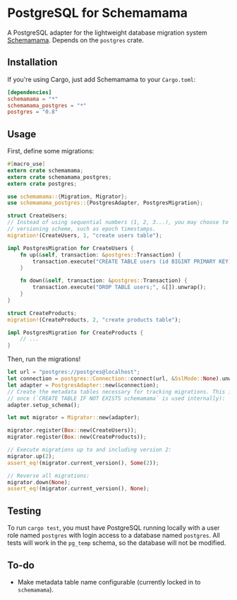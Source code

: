 # PostgreSQL for Schemamama

A PostgreSQL adapter for the lightweight database migration system
[Schemamama](https://github.com/SkylerLipthay/schemamama). Depends on the
`postgres` crate.

## Installation

If you're using Cargo, just add Schemamama to your `Cargo.toml`:

```toml
[dependencies]
schemamama = "*"
schemamama_postgres = "*"
postgres = "0.8"
```

## Usage

First, define some migrations:

```rust
#[macro_use]
extern crate schemamama;
extern crate schemamama_postgres;
extern crate postgres;

use schemamama::{Migration, Migrator};
use schemamama_postgres::{PostgresAdapter, PostgresMigration};

struct CreateUsers;
// Instead of using sequential numbers (1, 2, 3...), you may choose to use a collaborative
// versioning scheme, such as epoch timestamps.
migration!(CreateUsers, 1, "create users table");

impl PostgresMigration for CreateUsers {
    fn up(&self, transaction: &postgres::Transaction) {
        transaction.execute("CREATE TABLE users (id BIGINT PRIMARY KEY);", &[]).unwrap();
    }

    fn down(&self, transaction: &postgres::Transaction) {
        transaction.execute("DROP TABLE users;", &[]).unwrap();
    }
}

struct CreateProducts;
migration!(CreateProducts, 2, "create products table");

impl PostgresMigration for CreateProducts {
    // ...
}
```

Then, run the migrations!

```rust
let url = "postgres://postgres@localhost";
let connection = postgres::Connection::connect(url, &SslMode::None).unwrap();
let adapter = PostgresAdapter::new(&connection);
// Create the metadata tables necessary for tracking migrations. This is safe to call more than
// once (`CREATE TABLE IF NOT EXISTS schemamama` is used internally):
adapter.setup_schema();

let mut migrator = Migrator::new(adapter);

migrator.register(Box::new(CreateUsers));
migrator.register(Box::new(CreateProducts));

// Execute migrations up to and including version 2:
migrator.up(2);
assert_eq!(migrator.current_version(), Some(2));

// Reverse all migrations:
migrator.down(None);
assert_eq!(migrator.current_version(), None);
```

## Testing

To run `cargo test`, you must have PostgreSQL running locally with a user role
named `postgres` with login access to a database named `postgres`. All tests
will work in the `pg_temp` schema, so the database will not be modified.

## To-do

* Make metadata table name configurable (currently locked in to `schemamama`).
